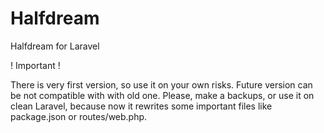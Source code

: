 # Halfdream
Halfdream for Laravel  

! Important !

There is very first version, so use it on your own risks. Future version can be not compatible with with old one. Please, make a backups, or use it on clean Laravel, because now it rewrites some important files like package.json or routes/web.php.

